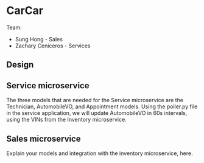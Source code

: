 # CarCar

Team:

* Sung Hong - Sales
* Zachary Ceniceros - Services

## Design

## Service microservice

The three models that are needed for the Service microservice are the Technician, AutomobileVO, and Appointment models. Using the poller.py file in the service application, we will update AutomobileVO in 60s intervals, using the VINs from the Inventory microservice.

## Sales microservice

Explain your models and integration with the inventory
microservice, here.
